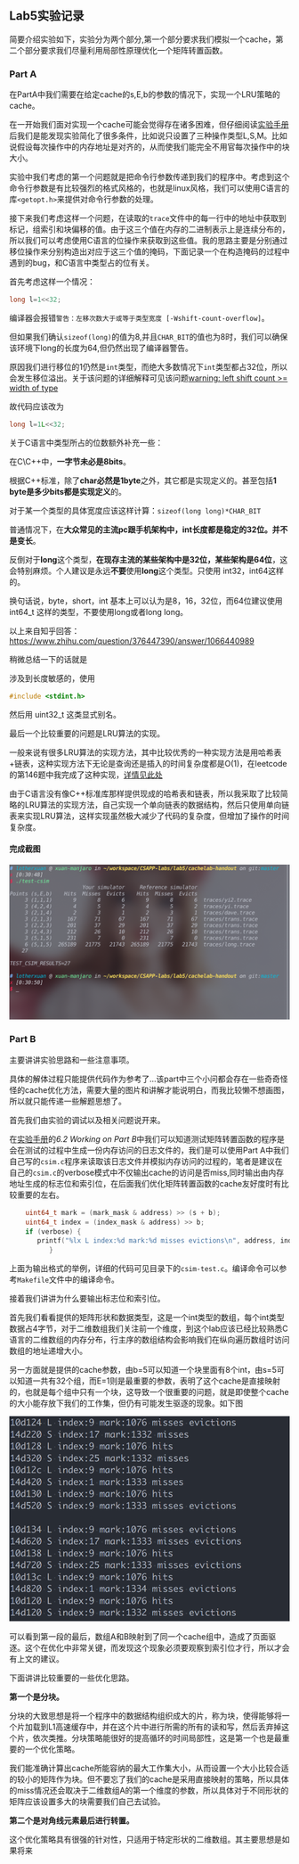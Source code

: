 ## Lab5实验记录

简要介绍实验如下，实验分为两个部分,第一个部分要求我们模拟一个cache，第二个部分要求我们尽量利用局部性原理优化一个矩阵转置函数。

### Part A

在PartA中我们需要在给定cache的s,E,b的参数的情况下，实现一个LRU策略的cache。

在一开始我们面对实现一个cache可能会觉得存在诸多困难，但仔细阅读[实验手册](http://csapp.cs.cmu.edu/3e/cachelab.pdf)后我们是能发现实验简化了很多条件，比如说只设置了三种操作类型L,S,M。比如说假设每次操作中的内存地址是对齐的，从而使我们能完全不用官每次操作中的块大小。

实验中我们考虑的第一个问题就是把命令行参数传递到我们的程序中。考虑到这个命令行参数是有比较强烈的格式风格的，也就是linux风格，我们可以使用C语言的库`<getopt.h>`来提供对命令行参数的处理。

接下来我们考虑这样一个问题，在读取的`trace`文件中的每一行中的地址中获取到标记，组索引和块偏移的值。由于这三个值在内存的二进制表示上是连续分布的，所以我们可以考虑使用C语言的位操作来获取到这些值。我的思路主要是分别通过移位操作来分别构造出对应于这三个值的掩码，下面记录一个在构造掩码的过程中遇到的bug，和C语言中类型占的位有关。

首先考虑这样一个情况：

```c
long l=1<<32;
```

编译器会报错`警告：左移次数大于或等于类型宽度 [-Wshift-count-overflow]`。

但如果我们确认`sizeof(long)`的值为8,并且`CHAR_BIT`的值也为8时，我们可以确保该环境下long的长度为64,但仍然出现了编译器警告。

原因我们进行移位的1仍然是`int`类型，而绝大多数情况下`int`类型都占32位，所以会发生移位溢出。关于该问题的详细解释可见该问题[warning: left shift count >= width of type](https://stackoverflow.com/questions/4201301/warning-left-shift-count-width-of-type)

故代码应该改为

```c
long l=1L<<32;
```

关于C语言中类型所占的位数额外补充一些：

在C\C++中，**一字节未必是8bits**。

根据C++标准，除了**char必然是1byte**之外，其它都是实现定义的。甚至包括**1 byte是多少bits都是实现定义**的。

对于某一个类型的具体宽度应该这样计算：`sizeof(long long)*CHAR_BIT`

普通情况下，在**大众常见的主流pc跟手机架构中，int长度都是稳定的32位。并不是变长**。

反倒对于**long**这个类型，**在现存主流的某些架构中是32位，某些架构是64位**，这会特别麻烦。个人建议是永远**不要**使用**long**这个类型。只使用 int32，int64这样的。

换句话说，byte，short，int 基本上可以认为是8，16，32位，而64位建议使用 int64_t 这样的类型，不要使用long或者long long。

以上来自知乎回答：https://www.zhihu.com/question/376447390/answer/1066440989

稍微总结一下的话就是

涉及到长度敏感的，使用

```c
#include <stdint.h>
```

然后用 uint32_t 这类显式别名。

最后一个比较重要的问题是LRU算法的实现。

一般来说有很多LRU算法的实现方法，其中比较优秀的一种实现方法是用哈希表+链表，这种实现方法下无论是查询还是插入的时间复杂度都是O(1)，在leetcode的第146题中我完成了这种实现，[详情见此处](https://github.com/Lotherxuan/leetcode-record/blob/master/146.lru%E7%BC%93%E5%AD%98%E6%9C%BA%E5%88%B6.cpp)

由于C语言没有像C++标准库那样提供现成的哈希表和链表，所以我采取了比较简略的LRU算法的实现方法，自己实现一个单向链表的数据结构，然后只使用单向链表来实现LRU算法，这样实现虽然极大减少了代码的复杂度，但增加了操作的时间复杂度。

#### 完成截图

![](./images/image1.png)

### Part B

主要讲讲实验思路和一些注意事项。

具体的解体过程只能提供代码作为参考了...该part中三个小问都会存在一些奇奇怪怪的cache优化方法，需要大量的图片和讲解才能说明白，而我比较懒不想画图，所以就只能传递一些解题思想了。

首先我们由实验的调试以及相关问题说开来。

在[实验手册](http://csapp.cs.cmu.edu/3e/cachelab.pdf)的*6.2 Working on Part B*中我们可以知道测试矩阵转置函数的程序是会在测试的过程中生成一份内存访问的日志文件的，我们是可以使用Part A中我们自己写的`csim.c`程序来读取该日志文件并模拟内存访问的过程的，笔者是建议在自己的`csim.c`的verbose模式中不仅输出cache的访问是否miss,同时输出由内存地址生成的标志位和索引位，在后面我们优化矩阵转置函数的cache友好度时有比较重要的左右。

```c
    uint64_t mark = (mark_mask & address) >> (s + b);
    uint64_t index = (index_mask & address) >> b;
    if (verbose) {
       printf("%lx L index:%d mark:%d misses evictions\n", address, index,mark);
          }
```

上面为输出格式的举例，详细的代码可见目录下的`csim-test.c`。编译命令可以参考`Makefile`文件中的编译命令。

接着我们讲讲为什么要输出标志位和索引位。

首先我们看看提供的矩阵形状和数据类型，这是一个int类型的数组，每个int类型数据占4字节，对于二维数组我们关注前一个维度，到这个lab应该已经比较熟悉C语言的二维数组的内存分布，行主序的数组结构会影响我们在纵向遍历数组时访问数组的地址递增大小。

另一方面就是提供的cache参数，由b=5可以知道一个块里面有8个int，由s=5可以知道一共有32个组，而E=1则是最重要的参数，表明了这个cache是直接映射的，也就是每个组中只有一个块，这导致一个很重要的问题，就是即使整个cache的大小能存放下我们的工作集，但仍有可能发生驱逐的现象。如下图

![](./images/image3.png)

可以看到第一段的最后，数组A和B映射到了同一个cache组中，造成了页面驱逐。这个在优化中非常关键，而发现这个现象必须要观察到索引位才行，所以才会有上文的建议。

下面讲讲比较重要的一些优化思路。

**第一个是分块。**

分块的大致思想是将一个程序中的数据结构组织成大的片，称为块，使得能够将一个片加载到L1高速缓存中，并在这个片中进行所需的所有的读和写，然后丢弃掉这个片，依次类推。分块策略能很好的提高循环的时间局部性，这是第一个也是最重要的一个优化策略。

我们能准确计算出cache所能容纳的最大工作集大小，从而设置一个大小比较合适的较小的矩阵作为块。但不要忘了我们的cache是采用直接映射的策略，所以具体的miss情况还会取决于二维数组A的第一个维度的参数，所以具体对于不同形状的矩阵应该设置多大的块需要我们自己去试验。

**第二个是对角线元素最后进行转置。**

这个优化策略具有很强的针对性，只适用于特定形状的二维数组。其主要思想是如果将来